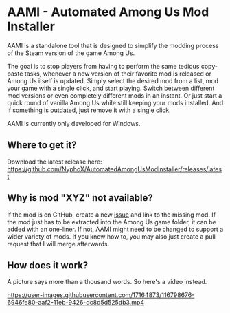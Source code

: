 # AAMI - Automated Among Us Mod Installer

AAMI is a standalone tool that is designed to simplify the modding process of the Steam version of the game Among Us.

The goal is to stop players from having to perform  the same tedious copy-paste tasks, whenever a new version of their favorite mod is released or Among Us itself is updated. Simply select the desired mod from a list, mod your game with a single click, and start playing. Switch between different mod versions or even completely different mods in an instant. Or just start a quick round of vanilla Among Us while still keeping your mods installed. And if something is outdated, just remove it with a single click.

AAMI is currently only developed for Windows.

## Where to get it?

Download the latest release here: https://github.com/NyphoX/AutomatedAmongUsModInstaller/releases/latest

## Why is mod "XYZ" not available?

If the mod is on GitHub, create a new [issue](https://github.com/NyphoX/AutomatedAmongUsModInstaller/issues) and link to the missing mod. If the mod just has to be extracted into the Among Us game folder, it can be added with an one-liner. If not, AAMI might need to be changed to support a wider variety of mods. If you know how to, you may also just create a pull request that I will merge afterwards.

## How does it work?

A picture says more than a thousand words. So here's a video instead.

https://user-images.githubusercontent.com/17164873/116798676-6946fe80-aaf2-11eb-9426-dc8d5d525db3.mp4

